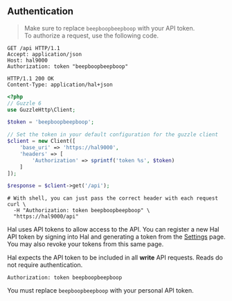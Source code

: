## Authentication

> Make sure to replace `beepboopbeepboop` with your API token.  
> To authorize a request, use the following code.

```http
GET /api HTTP/1.1
Accept: application/json
Host: hal9000
Authorization: token "beepboopbeepboop"
```

``` http
HTTP/1.1 200 OK
Content-Type: application/hal+json
```

```php
<?php
// Guzzle 6
use GuzzleHttp\Client;

$token = 'beepboopbeepboop';

// Set the token in your default configuration for the guzzle client
$client = new Client([
    'base_uri' => 'https://hal9000',
    'headers' => [
        'Authorization' => sprintf('token %s', $token)
    ]
]);

$response = $client->get('/api');
```

```shell
# With shell, you can just pass the correct header with each request
curl \
  -H "Authorization: token beepboopbeepboop" \
  "https://hal9000/api"
```

Hal uses API tokens to allow access to the API. You can register a new Hal API token by signing into Hal and generating
a token from the [Settings](https://hal9000/settings) page. You may also revoke your tokens from this same page.

Hal expects the API token to be included in all **write** API requests. Reads do not require authentication.

`Authorization: token beepboopbeepboop`

<aside class="notice">
    You must replace <code>beepboopbeepboop</code> with your personal API token.
</aside>
